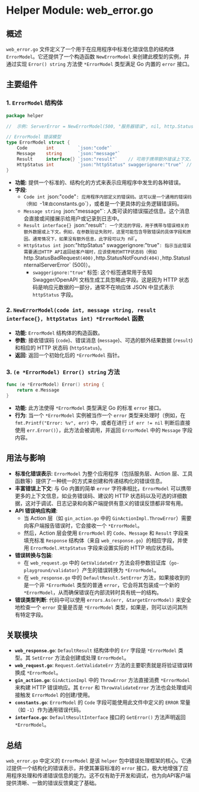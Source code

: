 # Helper Module: web_error.go

## 概述

`web_error.go` 文件定义了一个用于在应用程序中标准化错误信息的结构体 `ErrorModel`。它还提供了一个构造函数 `NewErrorModel` 来创建此模型的实例，并通过实现 `Error() string` 方法使 `*ErrorModel` 类型满足 Go 内置的 `error` 接口。

## 主要组件

### 1. `ErrorModel` 结构体

```go
package helper

//  示例: ServerError = NewErrorModel(500, "服务器错误", nil, http.StatusInternalServerError)

// ErrorModel 错误模型
type ErrorModel struct {
    Code       int         `json:"code"`
    Message    string      `json:"message"`
    Result     interface{} `json:"result"`    // 可用于携带额外错误上下文，如验证失败的字段详情
    HttpStatus int         `json:"httpStatus" swaggerignore:"true"` // 对应的HTTP状态码
}
```

*   **功能**: 提供一个标准的、结构化的方式来表示应用程序中发生的各种错误。
*   **字段**:
    *   `Code int `json:"code"`: 应用程序内部定义的错误码。这可以是一个通用的错误码（例如 `-1` 来自 `constants.go`），或者是一个更具体的业务逻辑错误码。
    *   `Message string `json:"message"`: 人类可读的错误描述信息。这个消息会直接或间接展示给用户或记录到日志中。
    *   `Result interface{} `json:"result"`: 一个灵活的字段，用于携带与错误相关的额外数据或上下文。例如，在参数验证失败时，这里可能包含导致错误的具体字段和原因。通常情况下，如果没有额外信息，此字段可以为 `nil`。
    *   `HttpStatus int `json:"httpStatus" swaggerignore:"true"`: 指示当此错误需要通过HTTP API返回给客户端时，应该使用的HTTP状态码（例如 `http.StatusBadRequest` (400), `http.StatusNotFound` (404), `http.StatusInternalServerError` (500)）。
        *   `swaggerignore:"true"` 标签: 这个标签通常用于告知 Swagger/OpenAPI 文档生成工具忽略此字段。这是因为 HTTP 状态码是响应元数据的一部分，通常不在响应体 JSON 中显式表示 `httpStatus` 字段。

### 2. `NewErrorModel(code int, message string, result interface{}, httpStatus int) *ErrorModel` 函数

*   **功能**: `ErrorModel` 结构体的构造函数。
*   **参数**: 接收错误码 (`code`)、错误消息 (`message`)、可选的额外结果数据 (`result`) 和相应的 HTTP 状态码 (`httpStatus`)。
*   **返回**: 返回一个初始化后的 `*ErrorModel` 指针。

### 3. `(e *ErrorModel) Error() string` 方法

```go
func (e *ErrorModel) Error() string {
    return e.Message
}
```

*   **功能**: 此方法使得 `*ErrorModel` 类型满足 Go 的标准 `error` 接口。
*   **行为**: 当一个 `*ErrorModel` 实例被当作一个 `error` 类型来处理时（例如，在 `fmt.Printf("Error: %v", err)` 中，或者在进行 `if err != nil` 判断后直接使用 `err.Error()`），此方法会被调用，并返回 `ErrorModel` 中的 `Message` 字段内容。

## 用法与影响

*   **标准化错误表示**: `ErrorModel` 为整个应用程序（包括服务层、Action 层、工具函数等）提供了一种统一的方式来创建和传递结构化的错误信息。
*   **丰富错误上下文**: 与 Go 内置的简单 `error` 字符串相比，`ErrorModel` 可以携带更多的上下文信息，如业务错误码、建议的 HTTP 状态码以及可选的详细数据，这对于调试、日志记录和向客户端提供有意义的错误反馈都非常有用。
*   **API 错误响应构建**:
    *   当 Action 层（如 `gin_action.go` 中的 `GinActionImpl.ThrowError`）需要向客户端报告错误时，它会接收一个 `*ErrorModel`。
    *   然后，Action 层会使用 `ErrorModel` 的 `Code`、`Message` 和 `Result` 字段来填充标准 `Response` 结构体（来自 `web_response.go`）的相应字段，并使用 `ErrorModel.HttpStatus` 字段来设置实际的 HTTP 响应状态码。
*   **错误转换与包装**:
    *   在 `web_request.go` 中的 `GetValidateErr` 方法会将参数验证库（`go-playground/validator`）产生的错误转换为 `*ErrorModel`。
    *   在 `web_response.go` 中的 `DefaultResult.SetError` 方法，如果接收到的是一个非 `*ErrorModel` 类型的普通 `error`，它会将其包装成一个新的 `*ErrorModel`，从而确保错误在内部流转时具有统一的结构。
*   **错误类型判断**: 代码中可以使用 `errors.As(err, &targetErrorModel)` 来安全地检查一个 `error` 变量是否是 `*ErrorModel` 类型，如果是，则可以访问其所有特定字段。

## 关联模块

*   **`web_response.go`**: `DefaultResult` 结构体中的 `Err` 字段是 `*ErrorModel` 类型。其 `SetError` 方法会创建或处理 `ErrorModel`。
*   **`web_request.go`**: `Request.GetValidateErr` 方法的主要职责就是将验证错误转换成 `*ErrorModel`。
*   **`gin_action.go`**: `GinActionImpl` 中的 `ThrowError` 方法直接消费 `*ErrorModel` 来构建 HTTP 错误响应。其 `Error` 和 `ThrowValidateError` 方法也会处理或间接触发 `ErrorModel` 的创建/使用。
*   **`constants.go`**: `ErrorModel` 的 `Code` 字段可能使用此文件中定义的 `ERROR` 常量（如 `-1`）作为通用错误代码。
*   **`interface.go`**: `DefaultResultInterface` 接口的 `GetError()` 方法声明返回 `*ErrorModel`。

## 总结

`web_error.go` 中定义的 `ErrorModel` 是该 `helper` 包中错误处理框架的核心。它通过提供一个结构化的错误表示，并使其兼容标准的 `error` 接口，极大地增强了应用程序处理和传递错误信息的能力。这不仅有助于开发和调试，也为向API客户端提供清晰、一致的错误反馈奠定了基础。 